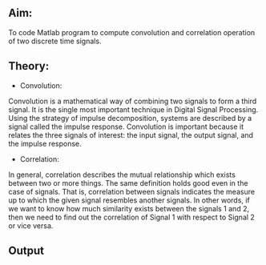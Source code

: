 ## Aim:
To code Matlab program to compute convolution and correlation operation of two discrete 
time signals.

## Theory:

- Convolution: 

Convolution is a mathematical way of combining two signals to form a third signal. It is the 
single most important technique in Digital Signal Processing. Using the strategy of impulse 
decomposition, systems are described by a signal called the impulse response. Convolution is 
important because it relates the three signals of interest: the input signal, the output signal, and 
the impulse response.

- Correlation:

In general, correlation describes the mutual relationship which exists between two or more 
things. The same definition holds good even in the case of signals. That is, correlation 
between signals indicates the measure up to which the given signal resembles another signals.
In other words, if we want to know how much similarity exists between the signals 1 and 2, 
then we need to find out the correlation of Signal 1 with respect to Signal 2 or vice versa.

## Output
